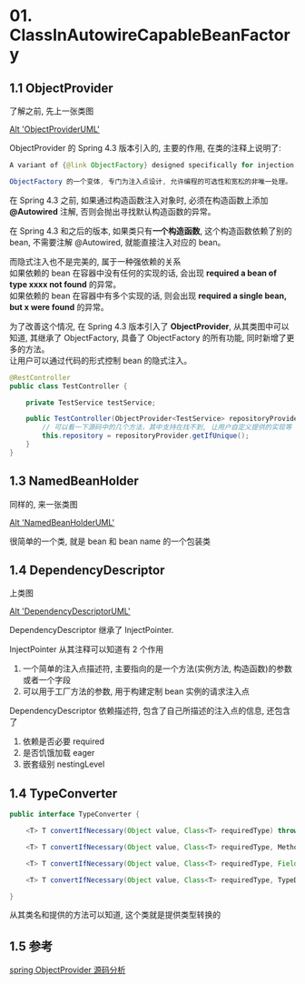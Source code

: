 # 01. ClassInAutowireCapableBeanFactory

## 1.1 ObjectProvider

了解之前, 先上一张类图

[Alt 'ObjectProviderUML'](https://github.com/PictureRespository/Java/blob/main/Spring/BeanFactory/ObjectProviderUML.png?raw=true)

ObjectProvider 的 Spring 4.3 版本引入的, 主要的作用, 在类的注释上说明了:

```java
A variant of {@link ObjectFactory} designed specifically for injection points,allowing for programmatic optionality and lenient not-unique handling.

ObjectFactory 的一个变体, 专门为注入点设计, 允许编程的可选性和宽松的非唯一处理。
```

在 Spring 4.3 之前, 如果通过构造函数注入对象时, 必须在构造函数上添加 **@Autowired** 注解, 否则会抛出寻找默认构造函数的异常。

在 Spring 4.3 和之后的版本, 如果类只有**一个构造函数**, 这个构造函数依赖了别的 bean, 不需要注解 @Autowired, 就能直接注入对应的 bean。

而隐式注入也不是完美的, 属于一种强依赖的关系  
如果依赖的 bean 在容器中没有任何的实现的话, 会出现 **required a bean of type xxxx not found** 的异常。  
如果依赖的 bean 在容器中有多个实现的话, 则会出现 **required a single bean, but x were found** 的异常。


为了改善这个情况, 在 Spring 4.3 版本引入了 **ObjectProvider**, 从其类图中可以知道, 其继承了 ObjectFactory, 具备了 ObjectFactory 的所有功能, 同时新增了更多的方法。  
让用户可以通过代码的形式控制 bean 的隐式注入。

```java
@RestController
public class TestController {

    private TestService testService;

    public TestController(ObjectProvider<TestService> repositoryProvider) {
        // 可以看一下源码中的几个方法，其中支持在找不到, 让用户自定义提供的实现等
        this.repository = repositoryProvider.getIfUnique();
    }
}
```

## 1.3 NamedBeanHolder

同样的, 来一张类图

[Alt 'NamedBeanHolderUML'](https://github.com/PictureRespository/Java/blob/main/Spring/BeanFactory/NamedBeanHolderUML.png?raw=true)

很简单的一个类, 就是 bean 和 bean name 的一个包装类


## 1.4 DependencyDescriptor

上类图

[Alt 'DependencyDescriptorUML'](https://github.com/PictureRespository/Java/blob/main/Spring/BeanFactory/DependencyDescriptorUML.png?raw=true)

DependencyDescriptor 继承了 InjectPointer.

InjectPointer 从其注释可以知道有 2 个作用
1. 一个简单的注入点描述符, 主要指向的是一个方法(实例方法, 构造函数)的参数或者一个字段
2. 可以用于工厂方法的参数, 用于构建定制 bean 实例的请求注入点


DependencyDescriptor 依赖描述符, 包含了自己所描述的注入点的信息, 还包含了
1. 依赖是否必要 required
2. 是否饥饿加载 eager
3. 嵌套级别 nestingLevel

## 1.4 TypeConverter

```java
public interface TypeConverter {

    <T> T convertIfNecessary(Object value, Class<T> requiredType) throws TypeMismatchException;

    <T> T convertIfNecessary(Object value, Class<T> requiredType, MethodParameter methodParam) throws TypeMismatchException;

    <T> T convertIfNecessary(Object value, Class<T> requiredType, Field field) throws TypeMismatchException;

    <T> T convertIfNecessary(Object value, Class<T> requiredType, TypeDescriptor typeDescriptor) throws TypeMismatchException;

}
```

从其类名和提供的方法可以知道, 这个类就是提供类型转换的

## 1.5 参考
[spring ObjectProvider 源码分析](https://blog.csdn.net/alex_xfboy/article/details/83342164)
